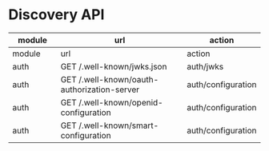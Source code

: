 # Discovery API

<table data-header-hidden><thead><tr><th width="121.33333333333331">module</th><th width="441">url</th><th>action</th></tr></thead><tbody><tr><td>module</td><td>url</td><td>action</td></tr><tr><td>auth</td><td>GET /.well-known/jwks.json</td><td>auth/jwks</td></tr><tr><td>auth</td><td>GET /.well-known/oauth-authorization-server</td><td>auth/configuration</td></tr><tr><td>auth</td><td>GET /.well-known/openid-configuration</td><td>auth/configuration</td></tr><tr><td>auth</td><td>GET /.well-known/smart-configuration</td><td>auth/configuration</td></tr></tbody></table>
